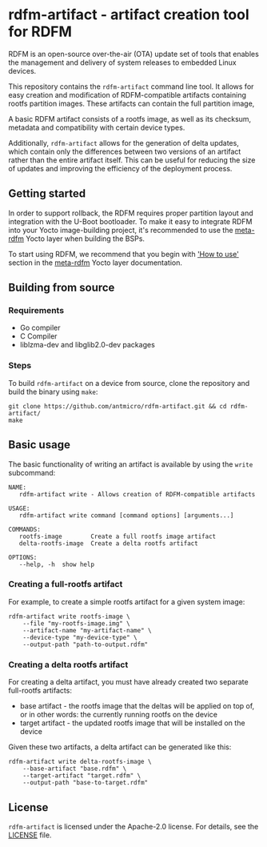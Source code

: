 # rdfm-artifact - artifact creation tool for RDFM

RDFM is an open-source over-the-air (OTA) update set of tools that enables the management and delivery of system releases to embedded Linux devices.

This repository contains the `rdfm-artifact` command line tool. It allows for easy creation and modification of RDFM-compatible artifacts containing rootfs partition images. These artifacts can contain the full partition image,

A basic RDFM artifact consists of a rootfs image, as well as its checksum, metadata and compatibility with certain device types. 

Additionally, `rdfm-artifact` allows for the generation of delta updates, which contain only the differences between two versions of an artifact rather than the entire artifact itself.
This can be useful for reducing the size of updates and improving the efficiency of the deployment process.


## Getting started
In order to support rollback, the RDFM requires proper partition layout and integration with the U-Boot bootloader. To make it easy to integrate RDFM into your Yocto image-building project, it's recommended to use the [meta-rdfm](https://github.com/antmicro/meta-antmicro/tree/master/meta-rdfm) Yocto layer when building the BSPs.

To start using RDFM, we recommend that you begin with ['How to use'](https://github.com/antmicro/meta-antmicro/tree/master/meta-rdfm#how-to-use) section in the [meta-rdfm](https://github.com/antmicro/meta-antmicro/tree/master/meta-rdfm) Yocto layer documentation.

## Building from source
### Requirements
* Go compiler
* C Compiler
* liblzma-dev and libglib2.0-dev packages

### Steps
To build `rdfm-artifact` on a device from source, clone the repository and build the binary using `make`:
```
git clone https://github.com/antmicro/rdfm-artifact.git && cd rdfm-artifact/
make
```

## Basic usage

The basic functionality of writing an artifact is available by using the `write` subcommand:

```
NAME:
   rdfm-artifact write - Allows creation of RDFM-compatible artifacts

USAGE:
   rdfm-artifact write command [command options] [arguments...]

COMMANDS:
   rootfs-image        Create a full rootfs image artifact
   delta-rootfs-image  Create a delta rootfs artifact

OPTIONS:
   --help, -h  show help
```

### Creating a full-rootfs artifact

For example, to create a simple rootfs artifact for a given system image:

```
rdfm-artifact write rootfs-image \
	--file "my-rootfs-image.img" \
	--artifact-name "my-artifact-name" \
	--device-type "my-device-type" \
	--output-path "path-to-output.rdfm"
```

### Creating a delta rootfs artifact

For creating a delta artifact, you must have already created two separate full-rootfs artifacts:
- base artifact - the rootfs image that the deltas will be applied on top of, or in other words: the currently running rootfs on the device
- target artifact - the updated rootfs image that will be installed on the device

Given these two artifacts, a delta artifact can be generated like this:
```
rdfm-artifact write delta-rootfs-image \
    --base-artifact "base.rdfm" \
    --target-artifact "target.rdfm" \
    --output-path "base-to-target.rdfm"
```

## License

`rdfm-artifact` is licensed under the Apache-2.0 license. For details, see the [LICENSE](LICENSE) file.
